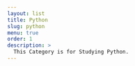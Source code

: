 ```yaml
---
layout: list
title: Python
slug: python
menu: true
order: 1
description: >
  This Category is for Studying Python.
---
```

